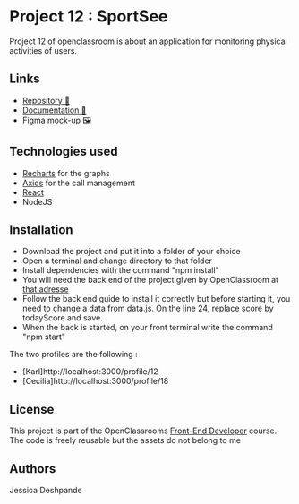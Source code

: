 # Project 12 : SportSee

Project 12 of openclassroom is about an application for monitoring physical activities of users.

## Links

- [Repository 📖](https://github.com/jesslave/JessicaDeshpande_12_28042022)
- [Documentation 📑](https://github.com/jesslave/JessicaDeshpande_12_28042022)
- [Figma mock-up 🖼️](https://www.figma.com/file/BMomGVZqLZb811mDMShpLu/UI-design-Sportify-FR)

## Technologies used

- [Recharts](https://recharts.org/en-US/) for the graphs
- [Axios](https://github.com/axios/axios) for the call management
- [React](https://reactjs.org/)
- NodeJS


## Installation

- Download the project and put it into a folder of your choice
- Open a terminal and change directory to that folder
- Install dependencies with the command "npm install"
- You will need the back end of the project given by OpenClassroom at [that adresse](https://github.com/OpenClassrooms-Student-Center/P9-front-end-dashboard)
- Follow the back end guide to install it correctly but before starting it, you need to change a data from data.js. On the line 24, replace score by todayScore and save.
- When the back is started, on your front terminal write the command "npm start"

The two profiles are the following :
- [Karl]http://localhost:3000/profile/12
- [Cecilia]http://localhost:3000/profile/18

## License

This project is part of the OpenClassrooms [Front-End Developer](https://openclassrooms.com/fr/paths/314-developpeur-front-end) course. The code is freely reusable but the assets do not belong to me

## Authors

Jessica Deshpande 